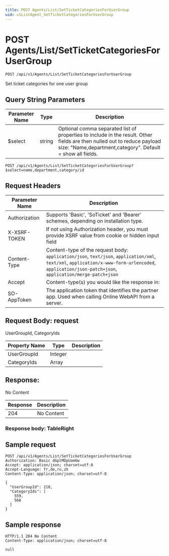 ```yaml
---
title: POST Agents/List/SetTicketCategoriesForUserGroup
uid: v1ListAgent_SetTicketCategoriesForUserGroup
---
```


# POST Agents/List/SetTicketCategoriesForUserGroup

```http
POST /api/v1/Agents/List/SetTicketCategoriesForUserGroup
```

Set ticket categories for one user group







## Query String Parameters

| Parameter Name | Type |  Description |
|----------------|------|--------------|
| $select | string |  Optional comma separated list of properties to include in the result. Other fields are then nulled out to reduce payload size: "Name,department,category". Default = show all fields. |

```http
POST /api/v1/Agents/List/SetTicketCategoriesForUserGroup?$select=name,department,category/id
```


## Request Headers

| Parameter Name | Description |
|----------------|-------------|
| Authorization  | Supports 'Basic', 'SoTicket' and 'Bearer' schemes, depending on installation type. |
| X-XSRF-TOKEN   | If not using Authorization header, you must provide XSRF value from cookie or hidden input field |
| Content-Type | Content-type of the request body: `application/json`, `text/json`, `application/xml`, `text/xml`, `application/x-www-form-urlencoded`, `application/json-patch+json`, `application/merge-patch+json` |
| Accept         | Content-type(s) you would like the response in:  |
| SO-AppToken | The application token that identifies the partner app. Used when calling Online WebAPI from a server. |

## Request Body: request 

UserGroupId, CategoryIds 

| Property Name | Type |  Description |
|----------------|------|--------------|
| UserGroupId | Integer |  |
| CategoryIds | Array |  |

## Response:

No Content

| Response | Description |
|----------------|-------------|
| 204 | No Content |

### Response body: TableRight


## Sample request

```http!
POST /api/v1/Agents/List/SetTicketCategoriesForUserGroup
Authorization: Basic dGplMDpUamUw
Accept: application/json; charset=utf-8
Accept-Language: fr,de,ru,zh
Content-Type: application/json; charset=utf-8

{
  "UserGroupId": 210,
  "CategoryIds": [
    559,
    568
  ]
}
```

## Sample response

```http_
HTTP/1.1 204 No Content
Content-Type: application/json; charset=utf-8

null
```
